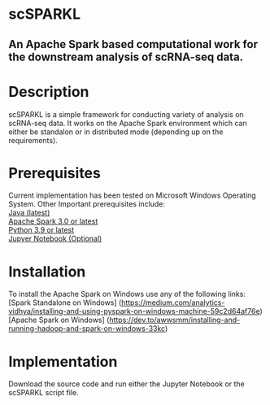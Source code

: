 # scSPARKL
## An Apache Spark based computational work for the downstream analysis of scRNA-seq data.


# Description
scSPARKL is a simple framework for conducting variety of analysis on scRNA-seq data. It works on the Apache Spark environment which can either be standalon or in distributed mode (depending up on the requirements). 


# Prerequisites
Current implementation has been tested on Microsoft Windows Operating System. 
Other Important prerequisites include:
<br>
[Java (latest)](https://www.java.com/download/ie_manual.jsp)
<br>[Apache Spark 3.0 or latest](https://archive.apache.org/dist/spark/)
<br>[Python 3.9 or latest](https://www.python.org/downloads/)
<br>[Jupyer Notebook (Optional)](https://jupyter.org/install)


# Installation
To install the Apache Spark on Windows use any of the following links:
<br>
[Spark Standalone on Windows] (https://medium.com/analytics-vidhya/installing-and-using-pyspark-on-windows-machine-59c2d64af76e)
[Apache Spark on Windows] (https://dev.to/awwsmm/installing-and-running-hadoop-and-spark-on-windows-33kc)



# Implementation
Download the source code and run either the Jupyter Notebook or the scSPARKL script file.
